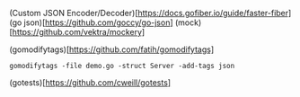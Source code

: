 (Custom JSON Encoder/Decoder)[https://docs.gofiber.io/guide/faster-fiber]
(go json)[https://github.com/goccy/go-json]
(mock)[https://github.com/vektra/mockery]


(gomodifytags)[https://github.com/fatih/gomodifytags]

```gomodifytags -file demo.go -struct Server -add-tags json```

(gotests)[https://github.com/cweill/gotests]